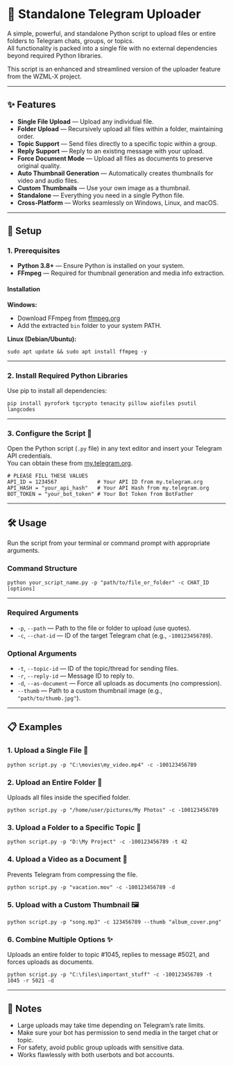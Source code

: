 # 🚀 Standalone Telegram Uploader

A simple, powerful, and standalone Python script to upload files or entire folders to Telegram chats, groups, or topics.  
All functionality is packed into a single file with no external dependencies beyond required Python libraries.

This script is an enhanced and streamlined version of the uploader feature from the WZML‑X project.

---

## ✨ Features

- **Single File Upload** — Upload any individual file.
- **Folder Upload** — Recursively upload all files within a folder, maintaining order.
- **Topic Support** — Send files directly to a specific topic within a group.
- **Reply Support** — Reply to an existing message with your upload.
- **Force Document Mode** — Upload all files as documents to preserve original quality.
- **Auto Thumbnail Generation** — Automatically creates thumbnails for video and audio files.
- **Custom Thumbnails** — Use your own image as a thumbnail.
- **Standalone** — Everything you need in a single Python file.
- **Cross‑Platform** — Works seamlessly on Windows, Linux, and macOS.

---

## 🔧 Setup

### 1. Prerequisites

- **Python 3.8+** — Ensure Python is installed on your system.
- **FFmpeg** — Required for thumbnail generation and media info extraction.

#### Installation

**Windows:**
- Download FFmpeg from [ffmpeg.org](https://ffmpeg.org/download.html)
- Add the extracted `bin` folder to your system PATH.

**Linux (Debian/Ubuntu):**
```
sudo apt update && sudo apt install ffmpeg -y
```

---

### 2. Install Required Python Libraries

Use pip to install all dependencies:

```
pip install pyrofork tgcrypto tenacity pillow aiofiles psutil langcodes
```

---

### 3. Configure the Script 🔑

Open the Python script (`.py` file) in any text editor and insert your Telegram API credentials.  
You can obtain these from [my.telegram.org](https://my.telegram.org).

```
# PLEASE FILL THESE VALUES
API_ID = 1234567             # Your API ID from my.telegram.org
API_HASH = "your_api_hash"   # Your API Hash from my.telegram.org
BOT_TOKEN = "your_bot_token" # Your Bot Token from BotFather
```

---

## 🛠️ Usage

Run the script from your terminal or command prompt with appropriate arguments.

### Command Structure

```
python your_script_name.py -p "path/to/file_or_folder" -c CHAT_ID [options]
```

---

### Required Arguments

- `-p`, `--path` — Path to the file or folder to upload (use quotes).
- `-c`, `--chat-id` — ID of the target Telegram chat (e.g., `-100123456789`).

### Optional Arguments

- `-t`, `--topic-id` — ID of the topic/thread for sending files.
- `-r`, `--reply-id` — Message ID to reply to.
- `-d`, `--as-document` — Force all uploads as documents (no compression).
- `--thumb` — Path to a custom thumbnail image (e.g., `"path/to/thumb.jpg"`).

---

## 📋 Examples

### 1. Upload a Single File 📄
```
python script.py -p "C:\movies\my_video.mp4" -c -100123456789
```

### 2. Upload an Entire Folder 📂
Uploads all files inside the specified folder.
```
python script.py -p "/home/user/pictures/My Photos" -c -100123456789
```

### 3. Upload a Folder to a Specific Topic 🎯
```
python script.py -p "D:\My Project" -c -100123456789 -t 42
```

### 4. Upload a Video as a Document 💾
Prevents Telegram from compressing the file.
```
python script.py -p "vacation.mov" -c -100123456789 -d
```

### 5. Upload with a Custom Thumbnail 🖼️
```
python script.py -p "song.mp3" -c 123456789 --thumb "album_cover.png"
```

### 6. Combine Multiple Options ✨
Uploads an entire folder to topic #1045, replies to message #5021, and forces uploads as documents.
```
python script.py -p "C:\files\important_stuff" -c -100123456789 -t 1045 -r 5021 -d
```

---

## 🧩 Notes

- Large uploads may take time depending on Telegram’s rate limits.
- Make sure your bot has permission to send media in the target chat or topic.
- For safety, avoid public group uploads with sensitive data.
- Works flawlessly with both userbots and bot accounts.

